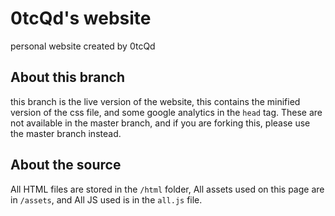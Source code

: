 # 0tcQd's website
personal website created by 0tcQd
## About this branch
this branch is the live version of the website, this contains the minified version of the css file, and some google analytics in the `head` tag. These are not available in the master branch, and if you are forking this, please use the master branch instead.
## About the source
All HTML files are stored in the `/html` folder, All assets used on this page are in `/assets`, and All JS used is in the `all.js` file.

